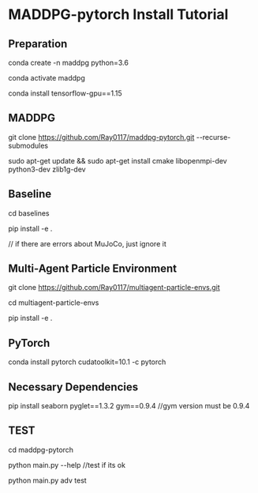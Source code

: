 # MADDPG-pytorch Install Tutorial

## Preparation

conda create -n maddpg python=3.6

conda activate maddpg

conda install tensorflow-gpu==1.15


## MADDPG

git clone https://github.com/Ray0117/maddpg-pytorch.git --recurse-submodules

sudo apt-get update && sudo apt-get install cmake libopenmpi-dev python3-dev zlib1g-dev

## Baseline

cd baselines

pip install -e .

// if there are errors about MuJoCo, just ignore it

## Multi-Agent Particle Environment

git clone https://github.com/Ray0117/multiagent-particle-envs.git

cd multiagent-particle-envs

pip install -e .

## PyTorch

conda install pytorch cudatoolkit=10.1 -c pytorch

## Necessary Dependencies

pip install seaborn pyglet==1.3.2 gym==0.9.4 //gym version must be 0.9.4

## TEST

cd maddpg-pytorch

python main.py --help //test if its ok

python main.py adv test
